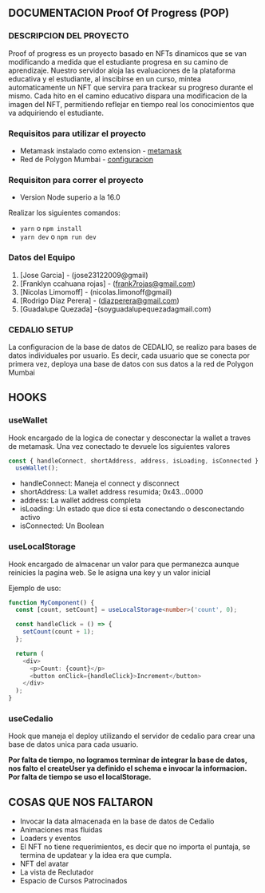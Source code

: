 ## DOCUMENTACION Proof Of Progress (POP)

### DESCRIPCION DEL PROYECTO

Proof of progress es un proyecto basado en NFTs dinamicos que se van modificando a medida que el estudiante progresa en su camino de aprendizaje. Nuestro servidor aloja las evaluaciones de la plataforma educativa y el estudiante, al inscibirse en un curso, mintea automaticamente un NFT que servira para trackear su progreso durante el mismo. Cada hito en el camino educativo dispara una modificacion de la imagen del NFT, permitiendo reflejar en tiempo real los conocimientos que va adquiriendo el estudiante.

### Requisitos para utilizar el proyecto

- Metamask instalado como extension - [metamask](https://chrome.google.com/webstore/detail/metamask/nkbihfbeogaeaoehlefnkodbefgpgknn?hl=es)
- Red de Polygon Mumbai - [configuracion](https://www.datawallet.com/crypto/add-polygon-mumbai-to-metamask)

### Requisiton para correr el proyecto

- Version Node superio a la 16.0

Realizar los siguientes comandos:

- `yarn` o `npm install`
- `yarn dev` o `npm run dev`

### Datos del Equipo

1. [Jose Garcia] - (jose23122009@gmail)
2. [Franklyn ccahuana rojas] - (frank7rojas@gmail.com)
3. [Nicolas Limomoff] - (nicolas.limonoff@gmail)
4. [Rodrigo Díaz Perera] - (diazperera@gmail.com)
5. [Guadalupe Quezada] -(soyguadalupequezadagmail.com)

### CEDALIO SETUP

La configuracion de la base de datos de CEDALIO, se realizo para bases de datos individuales por usuario. Es decir, cada usuario que se conecta por primera vez, deploya una base de datos con sus datos a la red de Polygon Mumbai

## HOOKS

### useWallet

Hook encargado de la logica de conectar y desconectar la wallet a traves de metamask. Una vez conectado te devuele los siguientes valores

```typescript
const { handleConnect, shortAddress, address, isLoading, isConnected } =
  useWallet();
```

- handleConnect: Maneja el connect y disconnect
- shortAddress: La wallet address resumida; 0x43...0000
- address: La wallet address completa
- isLoading: Un estado que dice si esta conectando o desconectando activo
- isConnected: Un Boolean

### useLocalStorage

Hook encargado de almacenar un valor para que permanezca aunque reinicies la pagina web. Se le asigna una key y un valor inicial

Ejemplo de uso:

```typescript
function MyComponent() {
  const [count, setCount] = useLocalStorage<number>('count', 0);

  const handleClick = () => {
    setCount(count + 1);
  };

  return (
    <div>
      <p>Count: {count}</p>
      <button onClick={handleClick}>Increment</button>
    </div>
  );
}
```

### useCedalio

Hook que maneja el deploy utilizando el servidor de cedalio para crear una base de datos unica para cada usuario.

**Por falta de tiempo, no logramos terminar de integrar la base de datos, nos falto el createUser ya definido el schema e invocar la informacion. Por falta de tiempo se uso el localStorage.**

## COSAS QUE NOS FALTARON

- Invocar la data almacenada en la base de datos de Cedalio
- Animaciones mas fluidas
- Loaders y eventos
- El NFT no tiene requerimientos, es decir que no importa el puntaja, se termina de updatear y la idea era que cumpla.
- NFT del avatar
- La vista de Reclutador
- Espacio de Cursos Patrocinados
